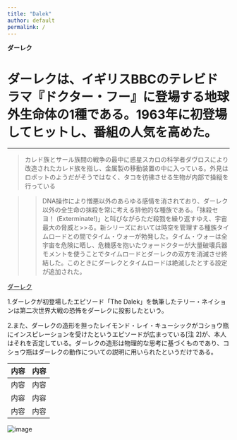 ```yaml
---
title: "Dalek"
author: default
permalink: /
---
```

**ダーレク**


# ダーレクは、イギリスBBCのテレビドラマ『ドクター・フー』に登場する地球外生命体の1種である。1963年に初登場してヒットし、番組の人気を高めた。

---

>カレド族とサール族間の戦争の最中に惑星スカロの科学者ダヴロスにより改造されたカレド族を指し、金属製の移動装置の中に入っている。外見はロボットのようだがそうではなく、タコを彷彿させる生物が内部で操縦を行っている

>>DNA操作により憎悪以外のあらゆる感情を消されており、ダーレク以外の全生命の抹殺を常に考える排他的な種族である。「抹殺セヨ！ (Exterminate!)」と叫びながらただ殺戮を繰り返すゆえ、宇宙最大の脅威と>>る。新シリーズにおいては時空を管理する種族タイムロードとの間でタイム・ウォーが勃発した。タイム・ウォーは全宇宙を危険に晒し、危機感を抱いたウォードクターが大量破壊兵器モメントを使うことでタイムロードとダーレクの双方を消滅させ終結した。このときにダーレクとタイムロードは絶滅したとする設定が追加された。

[ダーレク](https://ja.wikipedia.org/wiki/%E3%83%80%E3%83%BC%E3%83%AC%E3%82%AF)


1.ダーレクが初登場したエピソード「The Dalek」を執筆したテリー・ネイションは第二次世界大戦の恐怖をダーレクに投影したという。

2.また、ダーレクの造形を担ったレイモンド・レイ・キューシックがコショウ瓶にインスピレーションを受けたというエピソードが広まっている[注 2]が、本人はそれを否定している。ダーレクの造形は物理的な思考に基づくものであり、コショウ瓶はダーレクの動作についての説明に用いられたというだけである。

| 内容  | 内容  |
|-----|-----|
| 内容  | 内容  |
| 内容  | 内容  |
| 内容  | 内容  |


![image](/220422_GitHubPages/assets/images/logo-150.png)
